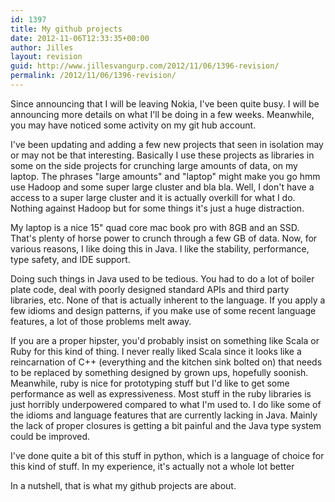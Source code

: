```yaml
---
id: 1397
title: My github projects
date: 2012-11-06T12:33:35+00:00
author: Jilles
layout: revision
guid: http://www.jillesvangurp.com/2012/11/06/1396-revision/
permalink: /2012/11/06/1396-revision/
---
```

Since announcing that I will be leaving Nokia, I've been quite busy. I will be announcing more details on what I'll be doing in a few weeks. Meanwhile, you may have noticed some activity on my git hub account.

I've been updating and adding a few new projects that seen in isolation may or may not be that interesting. Basically I use these projects as libraries in some on the side projects for crunching large amounts of data, on my laptop. The phrases "large amounts" and "laptop" might make you go hmm use Hadoop and some super large cluster and bla bla. Well, I don't have a access to a super large cluster and it is actually overkill for what I do. Nothing against Hadoop but for some things it's just a huge distraction.

My laptop is a nice 15" quad core mac book pro with 8GB and an SSD. That's plenty of horse power to crunch through a few GB of data. Now, for various reasons, I like doing this in Java. I like the stability, performance, type safety, and IDE support. 

Doing such things in Java used to be tedious. You had to do a lot of boiler plate code, deal with poorly designed standard APIs and third party libraries, etc. None of that is actually inherent to the language. If you apply a few idioms and design patterns, if you make use of some recent language features, a lot of those problems melt away. 

If you are a proper hipster, you'd probably insist on something like Scala or Ruby for this kind of thing. I never really liked Scala since it looks like a reincarnation of C++ (everything and the kitchen sink bolted on) that needs to be replaced by something designed by grown ups, hopefully soonish. Meanwhile, ruby is nice for prototyping stuff but I'd like to get some performance as well as expressiveness. Most stuff in the ruby libraries is just horribly underpowered compared to what I'm used to. I do like some of the idioms and language features that are currently lacking in Java. Mainly the lack of proper closures is getting a bit painful and the Java type system could be improved.

I've done quite a bit of this stuff in python, which is a language of choice for this kind of stuff. In my experience, it's actually not a whole lot better  

In a nutshell, that is what my github projects are about.

